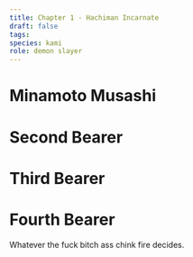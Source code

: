 ```yaml
---
title: Chapter 1 - Hachiman Incarnate
draft: false
tags:
species: kami
role: demon slayer
---
```


# Minamoto Musashi

# Second Bearer

# Third Bearer




# Fourth Bearer
Whatever the fuck bitch ass chink fire decides.
